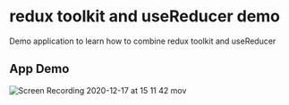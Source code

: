 # redux toolkit and useReducer demo
Demo application to learn how to combine redux toolkit and useReducer

## App Demo
![Screen Recording 2020-12-17 at 15 11 42 mov](https://user-images.githubusercontent.com/14048211/102450650-40a9f500-407a-11eb-8730-f24744af3dd6.gif)
